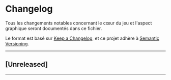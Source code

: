 # Changelog
Tous les changements notables concernant le cœur du jeu et l'aspect graphique seront documentés dans ce fichier.

Le format est basé sur [Keep a Changelog](https://keepachangelog.com/fr/1.1.0/), et ce projet adhère à [Semantic Versioning](https://semver.org/spec/v2.0.0.html).

---

## [Unreleased]

---